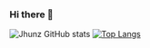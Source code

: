 ### Hi there 👋

![Jhunz GitHub stats](https://github-readme-stats.vercel.app/api?username=Jhun260Sloth&theme=transparent&show_icons=true)
[![Top Langs](https://github-readme-stats.vercel.app/api/top-langs/?username=Jhun260Sloth&layout=midnight-purple )](https://github.com/Jhun260Sloth)
